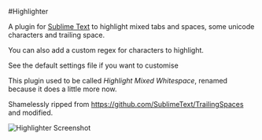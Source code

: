 #Highlighter

A plugin for [Sublime Text](http://www.sublimetext.com) to highlight mixed
tabs and spaces, some unicode characters and trailing space.

You can also add a custom regex for characters to highlight.

See the default settings file if you want to customise

This plugin used to be called *Highlight Mixed Whitespace*, renamed because it does a little more now.

Shamelessly ripped from https://github.com/SublimeText/TrailingSpaces and modified.

![Highlighter Screenshot](https://github.com/bluegray/Highlight-Mixed-Whitespace/raw/master/images/mixed-whitespace.png "Highlighter Screenshot")
